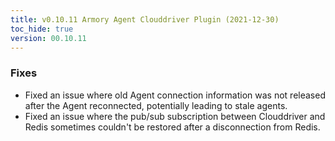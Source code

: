 ```yaml
---
title: v0.10.11 Armory Agent Clouddriver Plugin (2021-12-30)
toc_hide: true
version: 00.10.11
---
```


### Fixes

* Fixed an issue where old Agent connection information was not released after the Agent reconnected, potentially leading to stale agents.
* Fixed an issue where the pub/sub subscription between Clouddriver and Redis sometimes couldn't be restored after a disconnection from Redis.
